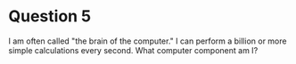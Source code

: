 # Question 5

I am often called "the brain of the computer." I can perform a
billion or more simple calculations every second.
What computer component am I?